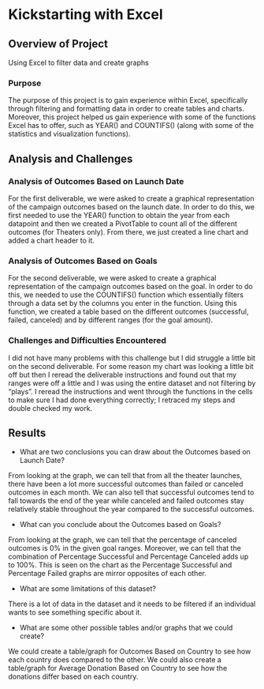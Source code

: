 # Kickstarting with Excel

## Overview of Project
Using Excel to filter data and create graphs

### Purpose
The purpose of this project is to gain experience within Excel, specifically through filtering and formatting data in order to create tables and charts. Moreover, this project helped us gain experience with some of the functions Excel has to offer, such as YEAR() and COUNTIFS() (along with some of the statistics and visualization functions). 

## Analysis and Challenges

### Analysis of Outcomes Based on Launch Date
For the first deliverable, we were asked to create a graphical representation of the campaign outcomes based on the launch date. In order to do this, we first needed to use the YEAR() function to obtain the year from each datapoint and then we created a PivotTable to count all of the different outcomes (for Theaters only). From there, we just created a line chart and added a chart header to it. 

### Analysis of Outcomes Based on Goals
For the second deliverable, we were asked to create a graphical representation of the campaign outcomes based on the goal. In order to do this, we needed to use the COUNTIFS() function which essentially filters through a data set by the columns you enter in the function. Using this function, we created a table based on the different outcomes (successful, failed, canceled) and by different ranges (for the goal amount). 

### Challenges and Difficulties Encountered
I did not have many problems with this challenge but I did struggle a little bit on the second deliverable. For some reason my chart was looking a little bit off but then I reread the deliverable instructions and found out that my ranges were off a little and I was using the entire dataset and not filtering by “plays”. I reread the instructions and went through the functions in the cells to make sure I had done everything correctly; I retraced my steps and double checked my work. 

## Results

- What are two conclusions you can draw about the Outcomes based on Launch Date?

From looking at the graph, we can tell that from all the theater launches, there have been a lot more successful outcomes than failed or canceled outcomes in each month. We can also tell that successful outcomes tend to fall towards the end of the year while canceled and failed outcomes stay relatively stable throughout the year compared to the successful outcomes. 

- What can you conclude about the Outcomes based on Goals?

From looking at the graph, we can tell that the percentage of canceled outcomes is 0% in the given goal ranges. Moreover, we can tell that the combination of Percentage Successful and Percentage Canceled adds up to 100%. This is seen on the chart as the Percentage Successful and Percentage Failed graphs are mirror opposites of each other. 

- What are some limitations of this dataset?

There is a lot of data in the dataset and it needs to be filtered if an individual wants to see something specific about it. 

- What are some other possible tables and/or graphs that we could create?

We could create a table/graph for Outcomes Based on Country to see how each country does compared to the other. We could also create a table/graph for Average Donation Based on Country to see how the donations differ based on each country. 
